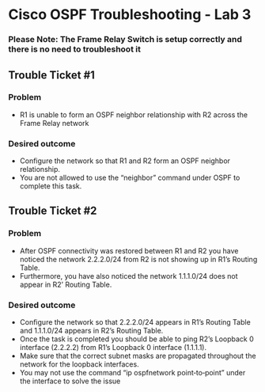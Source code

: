 # Cisco OSPF Troubleshooting - Lab 3

### Please Note: The Frame Relay Switch is setup correctly and there is no need to troubleshoot it

## Trouble Ticket #1

### Problem
- R1 is unable to form an OSPF neighbor relationship with R2 across the Frame Relay network

### Desired outcome
- Configure the network so that R1 and R2 form an OSPF neighbor relationship.
- You are not allowed to use the “neighbor” command under OSPF to complete this task. 

## Trouble Ticket #2

### Problem
- After OSPF connectivity was restored between R1 and R2 you have noticed the network 2.2.2.0/24 from R2 is not showing up in R1’s Routing Table.
- Furthermore, you have also noticed the network 1.1.1.0/24 does not appear in R2’ Routing Table.

### Desired outcome
- Configure the network so that 2.2.2.0/24 appears in R1’s Routing Table and 1.1.1.0/24 appears in R2’s Routing Table.
- Once the task is completed you should be able to ping R2’s Loopback 0 interface (2.2.2.2) from R1’s Loopback 0 interface (1.1.1.1).
- Make sure that the correct subnet masks are propagated throughout the network for the loopback interfaces.
- You may not use the command “ip ospfnetwork point‐to‐point” under the interface to solve the issue
